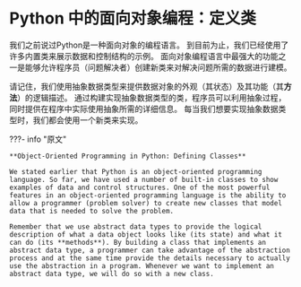 # Python 中的面向对象编程：定义类

我们之前说过Python是一种面向对象的编程语言。 到目前为止，我们已经使用了许多内置类来展示数据和控制结构的示例。 面向对象编程语言中最强大的功能之一是能够允许程序员（问题解决者）创建新类来对解决问题所需的数据进行建模。

请记住，我们使用抽象数据类型来提供数据对象的外观（其状态）及其功能（其**方法**）的逻辑描述。 通过构建实现抽象数据类型的类，程序员可以利用抽象过程，同时提供在程序中实际使用抽象所需的详细信息。 每当我们想要实现抽象数据类型时，我们都会使用一个新类来实现。

???- info "原文"

    **Object-Oriented Programming in Python: Defining Classes**

    We stated earlier that Python is an object-oriented programming language. So far, we have used a number of built-in classes to show examples of data and control structures. One of the most powerful features in an object-oriented programming language is the ability to allow a programmer (problem solver) to create new classes that model data that is needed to solve the problem.

    Remember that we use abstract data types to provide the logical description of what a data object looks like (its state) and what it can do (its **methods**). By building a class that implements an abstract data type, a programmer can take advantage of the abstraction process and at the same time provide the details necessary to actually use the abstraction in a program. Whenever we want to implement an abstract data type, we will do so with a new class.
